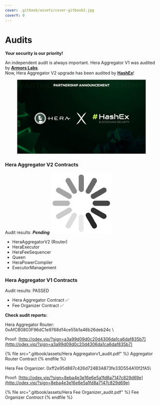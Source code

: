 ```yaml
---
cover: .gitbook/assets/cover-gitbook2.jpg
coverY: 0
---
```


# Audits

**Your security is our priority!**

An independent audit is always important. Hera Aggregator V1 was audited by [**Armors Labs**](https://armors.io). \
Now, Hera Aggregator V2 upgrade has been audited by [**HashEx**](https://hashex.org)!

<figure><img src=".gitbook/assets/hashex-partner.jpg" alt=""><figcaption></figcaption></figure>

### Hera Aggregator V2 Contracts <a href="#undefined" id="undefined"></a>

Audit results: _**Pending**_ <img src=".gitbook/assets/34338d26023e5515f6cc8969aa027bca_w200.gif" alt="" data-size="line">

* HeraAggregatorV2 (Router)
* HeraExecutor
* HeraFeeSequencer
* Queen
* HeraPowerCompiler
* ExecutorManagement



### &#x20;Hera Aggregator V1 Contracts

Audit results: PASSED

* Hera Aggregator Contract ✅
* Fee Organizer Contract ✅

**Check audit reports:**

Hera Aggregator Router: 0xAfCB0803F96dC1e9768d14ce55b1a46b26deb24c
\

Proof: [http://odex.vip/?sign=a3a99d09d0c20d4306da1ca6daf835b7](http://odex.vip/?sign=a3a99d09d0c20d4306da1ca6daf835b7)

{% file src=".gitbook/assets/Hera Aggregatorv1_audit.pdf" %}
Aggregator Router Contract
{% endfile %}

Hera Fee Organizer: 0xff2e95d887c426d724B3A873fe33D554A10f2fA5\

Proof: [http://odex.vip/?sign=8eba4e3e16e6e5a1fd8a7147c829d69e](http://odex.vip/?sign=8eba4e3e16e6e5a1fd8a7147c829d69e)

{% file src=".gitbook/assets/Hera Fee Organizer_audit.pdf" %}
Fee Organizer _Contract_
{% endfile %}
